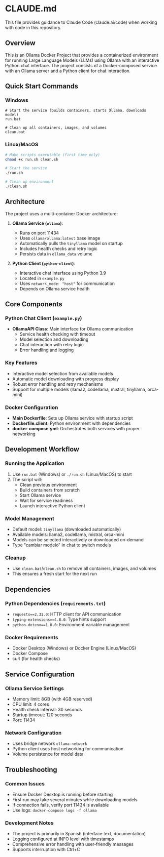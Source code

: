 # CLAUDE.md

This file provides guidance to Claude Code (claude.ai/code) when working with code in this repository.

## Overview

This is an Ollama Docker Project that provides a containerized environment for running Large Language Models (LLMs) using Ollama with an interactive Python chat interface. The project consists of a Docker-composed service with an Ollama server and a Python client for chat interaction.

## Quick Start Commands

### Windows
```batch
# Start the service (builds containers, starts Ollama, downloads model)
run.bat

# Clean up all containers, images, and volumes
clean.bat
```

### Linux/MacOS
```bash
# Make scripts executable (first time only)
chmod +x run.sh clean.sh

# Start the service
./run.sh

# Clean up environment
./clean.sh
```

## Architecture

The project uses a multi-container Docker architecture:

1. **Ollama Service (`ollama`)**: 
   - Runs on port 11434
   - Uses `ollama/ollama:latest` base image
   - Automatically pulls the `tinyllama` model on startup
   - Includes health checks and retry logic
   - Persists data in `ollama_data` volume

2. **Python Client (`python-client`)**:
   - Interactive chat interface using Python 3.9
   - Located in `example.py`
   - Uses `network_mode: "host"` for communication
   - Depends on Ollama service health

## Core Components

### Python Chat Client (`example.py`)
- **OllamaAPI Class**: Main interface for Ollama communication
  - Service health checking with timeout
  - Model selection and downloading
  - Chat interaction with retry logic
  - Error handling and logging

### Key Features
- Interactive model selection from available models
- Automatic model downloading with progress display
- Robust error handling and retry mechanisms
- Support for multiple models (llama2, codellama, mistral, tinyllama, orca-mini)

### Docker Configuration
- **Main Dockerfile**: Sets up Ollama service with startup script
- **Dockerfile.client**: Python environment with dependencies
- **docker-compose.yml**: Orchestrates both services with proper networking

## Development Workflow

### Running the Application
1. Use `run.bat` (Windows) or `./run.sh` (Linux/MacOS) to start
2. The script will:
   - Clean previous environment
   - Build containers from scratch
   - Start Ollama service
   - Wait for service readiness
   - Launch interactive Python client

### Model Management
- Default model: `tinyllama` (downloaded automatically)
- Available models: llama2, codellama, mistral, orca-mini
- Models can be selected interactively or downloaded on-demand
- Type "cambiar modelo" in chat to switch models

### Cleanup
- Use `clean.bat`/`clean.sh` to remove all containers, images, and volumes
- This ensures a fresh start for the next run

## Dependencies

### Python Dependencies (`requirements.txt`)
- `requests==2.31.0`: HTTP client for API communication
- `typing-extensions==4.8.0`: Type hints support
- `python-dotenv==1.0.0`: Environment variable management

### Docker Requirements
- Docker Desktop (Windows) or Docker Engine (Linux/MacOS)
- Docker Compose
- curl (for health checks)

## Service Configuration

### Ollama Service Settings
- Memory limit: 8GB (with 4GB reserved)
- CPU limit: 4 cores
- Health check interval: 30 seconds
- Startup timeout: 120 seconds
- Port: 11434

### Network Configuration
- Uses bridge network `ollama-network`
- Python client uses host networking for communication
- Volume persistence for model data

## Troubleshooting

### Common Issues
- Ensure Docker Desktop is running before starting
- First run may take several minutes while downloading models
- If connection fails, verify port 11434 is available
- Use logs: `docker-compose logs -f ollama`

### Development Notes
- The project is primarily in Spanish (interface text, documentation)
- Logging configured at INFO level with timestamps
- Comprehensive error handling with user-friendly messages
- Supports interruption with Ctrl+C